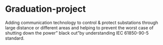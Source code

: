 # Graduation-project
Adding communication technology to control &amp; protect substations through  large distance or different areas and helping to prevent the worst case of shutting down the power” black out”by understanding IEC 61850-90-5 standard. 
